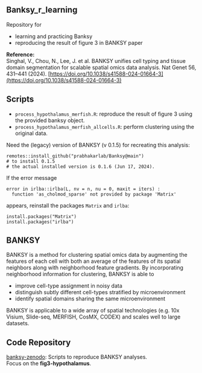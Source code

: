 ## Banksy_r_learning
Repository for  
- learning and practicing Banksy
- reproducing the result of figure 3 in BANKSY paper

**Reference:**  
Singhal, V., Chou, N., Lee, J. et al. BANKSY unifies cell typing and tissue domain segmentation for scalable spatial omics data analysis. Nat Genet 56, 431–441 (2024). [https://doi.org/10.1038/s41588-024-01664-3](https://doi.org/10.1038/s41588-024-01664-3)  

## Scripts
- `process_hypothalamus_merfish.R`: reproduce the result of figure 3 using the provided banksy object.  
- `process_hypothalamus_merfish_allcells.R`: perform clustering using the original data.  

Need the (legacy) version of BANKSY (v 0.1.5) for recreating this analysis:  

```
remotes::install_github("prabhakarlab/Banksy@main")
# to install 0.1.5
# the actual installed version is 0.1.6 (Jun 17, 2024).
```

If the error message  

```
error in irlba::irlba(L, nv = n, nu = 0, maxit = iters) : 
  function 'as_cholmod_sparse' not provided by package 'Matrix'
```

appears, reinstall the packages `Matrix` and `irlba`:  

```
install.packages("Matrix")
install.packages("irlba")
```

## BANKSY
BANKSY is a method for clustering spatial omics data by augmenting the features of each cell with both an average of the features of its spatial neighbors along with neighborhood feature gradients. By incorporating neighborhood information for clustering, BANKSY is able to  

- improve cell-type assignment in noisy data  
- distinguish subtly different cell-types stratified by microenvironment  
- identify spatial domains sharing the same microenvironment

BANKSY is applicable to a wide array of spatial technologies (e.g. 10x Visium, Slide-seq, MERFISH, CosMX, CODEX) and scales well to large datasets.  

## Code Repository
[banksy-zenodo](https://github.com/jleechung/banksy-zenodo/tree/main): Scripts to reproduce BANKSY analyses.  
Focus on the **fig3-hypothalamus**.  

